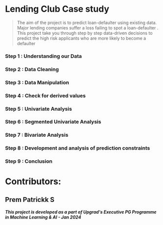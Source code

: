 # Lending Club Case study
> The aim of the project is to predict loan-defaulter using existing data.
> Major lending companies suffer a loss failing to spot a loan-defaulter .
> This project take you through step by step data-driven decisions to predict the high risk applicants who are more likely to become a defaulter

### Step 1 : Understanding our Data
### Step 2 : Data Cleaning
### Step 3 : Data Manipulation
### Step 4 : Check for derived values
### Step 5 : Univariate Analysis
### Step 6 : Segmented Univariate Analysis
### Step 7 : Bivariate Analysis
### Step 8 : Development and analysis of prediction constraints
### Step 9 : Conclusion

# Contributors:
## Prem Patrickk S

##### This project is developed as a part of Upgrad's Executive PG Programme in Machine Learning & AI - Jan 2024